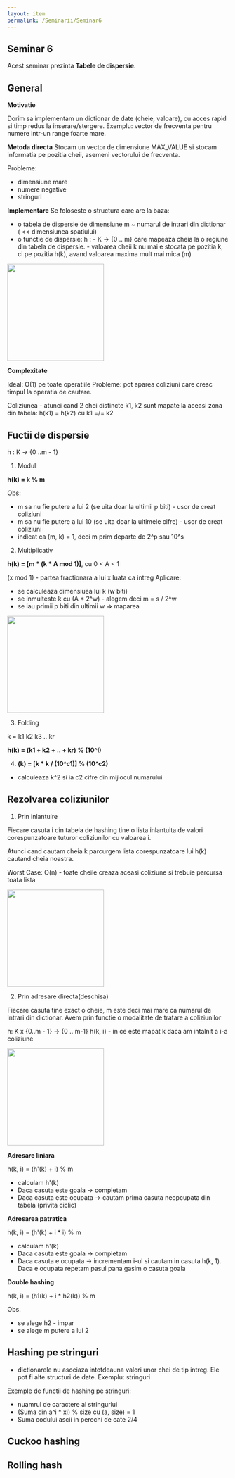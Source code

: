 ```yaml
---
layout: item
permalink: /Seminarii/Seminar6
---
```


## Seminar 6

Acest seminar prezinta **Tabele de dispersie**.

## General

**Motivatie**

Dorim sa implementam un dictionar de date (cheie, valoare), cu acces rapid si timp redus la inserare/stergere.
Exemplu: vector de frecventa pentru numere intr-un range foarte mare.

**Metoda directa**
Stocam un vector de dimensiune MAX_VALUE si stocam informatia pe pozitia cheii, asemeni vectorului de frecventa. 

Probleme: 
- dimensiune mare
- numere negative
- stringuri

**Implementare**
Se foloseste o structura care are la baza:
- o tabela de dispersie de dimensiune m ~ numarul de intrari din dictionar ( << dimensiunea spatiului)
- o functie de dispersie: h : - K -> {0 .. m} care mapeaza cheia la o regiune din tabela de dispersie.
                              - valoarea cheii k nu mai e stocata pe pozitia k, ci pe pozitia h(k), avand valoarea maxima mult mai mica (m)

<img src="/ASD/images/hash_general.jpg"  height="220">

**Complexitate**

Ideal: O(1) pe toate operatiile
Probleme: pot aparea coliziuni care cresc timpul la operatia de cautare.

Coliziunea - atunci cand 2 chei distincte k1, k2 sunt mapate la aceasi zona din tabela: h(k1) = h(k2) cu k1 =/= k2

## Fuctii de dispersie

h :  K -> {0 ..m - 1}

1. Modul

**h(k) = k % m**

Obs:

- m sa nu fie putere a lui 2 (se uita doar la ultimii p biti) - usor de creat coliziuni
- m sa nu fie putere a lui 10 (se uita doar la ultimele cifre) - usor de creat coliziuni
- indicat ca (m, k) = 1, deci m prim departe de 2^p sau 10^s

2. Multiplicativ

**h(k) = [m * (k * A mod 1)]**, cu 0 < A < 1

(x mod 1) - partea fractionara a lui x luata ca intreg
Aplicare: 
- se calculeaza dimensiuea lui k (w biti)
- se inmulteste k cu (A * 2^w) - alegem deci m = s / 2^w
- se iau primii p biti din ultimii w => maparea

<img src="/ASD/images/multiplication-hashing.jpg"  height="220">

3. Folding

k = k1 k2 k3 .. kr

**h(k) = (k1 + k2 + .. + kr) % (10^l)**

4. **(k) = [k * k / (10^c1)] % (10^c2)**

- calculeaza k^2 si ia c2 cifre din mijlocul numarului

## Rezolvarea coliziunilor

1. Prin inlantuire

Fiecare casuta i din tabela de hashing tine o lista inlantuita de valori corespunzatoare tuturor coliziunilor cu valoarea i.

Atunci cand cautam cheia k parcurgem lista corespunzatoare lui h(k) cautand cheia noastra.

Worst Case: O(n) - toate cheile creaza aceasi coliziune si trebuie parcursa toata lista

<img src="/ASD/images/chaining.jpg"  height="220">

2. Prin adresare directa(deschisa)

Fiecare casuta tine exact o cheie, m este deci mai mare ca numarul de intrari din dictionar.
Avem prin functie o modalitate de tratare a coliziunilor

h: K x {0..m - 1} -> {0 .. m-1}
h(k, i) - in ce este mapat k daca am intalnit a i-a coliziune

<img src="/ASD/images/Double_hash.png"  height="220">

**Adresare liniara**

h(k, i) = (h'(k) + i) % m

- calculam h'(k)
- Daca casuta este goala -> completam
- Daca casuta este ocupata -> cautam prima casuta neopcupata din tabela (privita ciclic)

**Adresarea patratica**

h(k, i) = (h'(k) + i * i)  % m

- calculam h'(k)
- Daca casuta este goala -> completam
- Daca casuta e ocupata -> incrementam i-ul si cautam in casuta h(k, 1). Daca e ocupata repetam pasul pana gasim o casuta goala

**Double hashing**

h(k, i) = (h1(k) + i * h2(k)) % m

Obs.

- se alege h2 - impar
- se alege m putere a lui 2

## Hashing pe stringuri

- dictionarele nu asociaza intotdeauna valori unor chei de tip intreg. Ele pot fi alte structuri de date. Exemplu: stringuri

Exemple de functii de hashing pe stringuri:

- nuamrul de caractere al stringurlui
- (Suma din a^i * xi) % size cu (a, size) = 1
- Suma codului ascii in perechi de cate 2/4



## Cuckoo hashing

## Rolling hash






   

